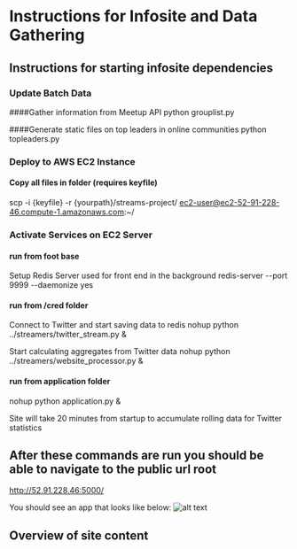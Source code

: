 # Instructions for Infosite and Data Gathering

## Instructions for starting infosite dependencies

### Update Batch Data

####Gather information from Meetup API
python grouplist.py

####Generate static files on top leaders in online communities
python topleaders.py

### Deploy to AWS EC2 Instance
#### Copy all files in folder (requires keyfile)
scp -i {keyfile} -r {yourpath}/streams-project/ ec2-user@ec2-52-91-228-46.compute-1.amazonaws.com:~/


### Activate Services on EC2 Server
#### run from foot base
Setup Redis Server used for front end in the background
redis-server --port 9999 --daemonize yes

#### run from /cred folder
Connect to Twitter and start saving data to redis
nohup python ../streamers/twitter_stream.py &

Start calculating aggregates from Twitter data
nohup python ../streamers/website_processor.py &

#### run from application folder
nohup python application.py &

Site will take 20 minutes from startup to accumulate rolling data for Twitter statistics


## After these commands are run you should be able to navigate to the public url root
http://52.91.228.46:5000/

You should see an app that looks like below:
![alt text][screenshot]

[screenshot]: https://s3.amazonaws.com/dg2815/screenshot_app.png



## Overview of site content
###



